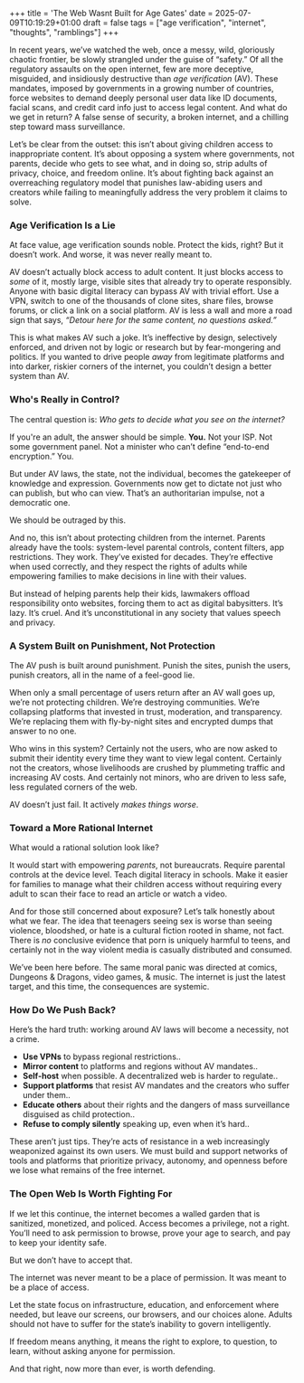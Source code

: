 +++
title = 'The Web Wasnt Built for Age Gates'
date = 2025-07-09T10:19:29+01:00
draft = false
tags = ["age verification", "internet", "thoughts", "ramblings"]
+++

In recent years, we’ve watched the web, once a messy, wild, gloriously chaotic frontier, be slowly strangled under the guise of “safety.” Of all the regulatory assaults on the open internet, few are more deceptive, misguided, and insidiously destructive than *age verification* (AV). These mandates, imposed by governments in a growing number of countries, force websites to demand deeply personal user data like ID documents, facial scans, and credit card info just to access legal content. And what do we get in return? A false sense of security, a broken internet, and a chilling step toward mass surveillance.

Let’s be clear from the outset: this isn’t about giving children access to inappropriate content. It’s about opposing a system where governments, not parents, decide who gets to see what, and in doing so, strip adults of privacy, choice, and freedom online. It’s about fighting back against an overreaching regulatory model that punishes law-abiding users and creators while failing to meaningfully address the very problem it claims to solve.

### Age Verification Is a Lie

At face value, age verification sounds noble. Protect the kids, right? But it doesn’t work. And worse, it was never really meant to.

AV doesn’t actually block access to adult content. It just blocks access to *some* of it, mostly large, visible sites that already try to operate responsibly. Anyone with basic digital literacy can bypass AV with trivial effort. Use a VPN, switch to one of the thousands of clone sites, share files, browse forums, or click a link on a social platform. AV is less a wall and more a road sign that says, *“Detour here for the same content, no questions asked.”*

This is what makes AV such a joke. It’s ineffective by design, selectively enforced, and driven not by logic or research but by fear-mongering and politics. If you wanted to drive people *away* from legitimate platforms and into darker, riskier corners of the internet, you couldn’t design a better system than AV.

### Who's Really in Control?

The central question is: *Who gets to decide what you see on the internet?*

If you're an adult, the answer should be simple. **You.** Not your ISP. Not some government panel. Not a minister who can’t define “end-to-end encryption.” You.

But under AV laws, the state, not the individual, becomes the gatekeeper of knowledge and expression. Governments now get to dictate not just who can publish, but who can view. That’s an authoritarian impulse, not a democratic one.

We should be outraged by this.

And no, this isn’t about protecting children from the internet. Parents already have the tools: system-level parental controls, content filters, app restrictions. They work. They’ve existed for decades. They’re effective when used correctly, and they respect the rights of adults while empowering families to make decisions in line with their values.

But instead of helping parents help their kids, lawmakers offload responsibility onto websites, forcing them to act as digital babysitters. It’s lazy. It’s cruel. And it’s unconstitutional in any society that values speech and privacy.

### A System Built on Punishment, Not Protection

The AV push is built around punishment. Punish the sites, punish the users, punish creators, all in the name of a feel-good lie.

When only a small percentage of users return after an AV wall goes up, we’re not protecting children. We’re destroying communities. We’re collapsing platforms that invested in trust, moderation, and transparency. We’re replacing them with fly-by-night sites and encrypted dumps that answer to no one.

Who wins in this system? Certainly not the users, who are now asked to submit their identity every time they want to view legal content. Certainly not the creators, whose livelihoods are crushed by plummeting traffic and increasing AV costs. And certainly not minors, who are driven to less safe, less regulated corners of the web.

AV doesn’t just fail. It actively *makes things worse*.

### Toward a More Rational Internet

What would a rational solution look like?

It would start with empowering *parents*, not bureaucrats. Require parental controls at the device level. Teach digital literacy in schools. Make it easier for families to manage what their children access without requiring every adult to scan their face to read an article or watch a video.

And for those still concerned about exposure? Let’s talk honestly about what we fear. The idea that teenagers seeing sex is worse than seeing violence, bloodshed, or hate is a cultural fiction rooted in shame, not fact. There is *no* conclusive evidence that porn is uniquely harmful to teens, and certainly not in the way violent media is casually distributed and consumed.

We’ve been here before. The same moral panic was directed at comics, Dungeons & Dragons, video games, & music. The internet is just the latest target, and this time, the consequences are systemic.

### How Do We Push Back?

Here’s the hard truth: working around AV laws will become a necessity, not a crime.


* **Use VPNs** to bypass regional restrictions..
* **Mirror content** to platforms and regions without AV mandates..
* **Self-host** when possible. A decentralized web is harder to regulate..
* **Support platforms** that resist AV mandates and the creators who suffer under them..
* **Educate others** about their rights and the dangers of mass surveillance disguised as child protection..
* **Refuse to comply silently** speaking up, even when it’s hard..

These aren’t just tips. They’re acts of resistance in a web increasingly weaponized against its own users. We must build and support networks of tools and platforms that prioritize privacy, autonomy, and openness before we lose what remains of the free internet.

### The Open Web Is Worth Fighting For

If we let this continue, the internet becomes a walled garden that is sanitized, monetized, and policed. Access becomes a privilege, not a right. You’ll need to ask permission to browse, prove your age to search, and pay to keep your identity safe.

But we don’t have to accept that.

The internet was never meant to be a place of permission. It was meant to be a place of access.

Let the state focus on infrastructure, education, and enforcement where needed, but leave our screens, our browsers, and our choices alone. Adults should not have to suffer for the state’s inability to govern intelligently.

If freedom means anything, it means the right to explore, to question, to learn, without asking anyone for permission.

And that right, now more than ever, is worth defending.